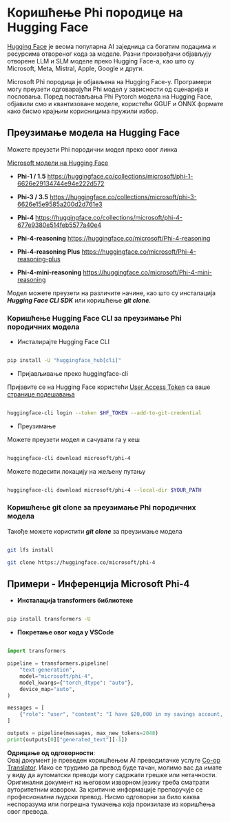 <!--
CO_OP_TRANSLATOR_METADATA:
{
  "original_hash": "624fe133fba62773979d45f54519f7bb",
  "translation_date": "2025-07-16T18:55:17+00:00",
  "source_file": "md/01.Introduction/02/01.HF.md",
  "language_code": "sr"
}
-->
# **Коришћење Phi породице на Hugging Face**

[Hugging Face](https://huggingface.co/) је веома популарна AI заједница са богатим подацима и ресурсима отвореног кода за моделе. Разни произвођачи објављују отворене LLM и SLM моделе преко Hugging Face-а, као што су Microsoft, Meta, Mistral, Apple, Google и други.

Microsoft Phi породица је објављена на Hugging Face-у. Програмери могу преузети одговарајући Phi модел у зависности од сценарија и пословања. Поред постављања Phi Pytorch модела на Hugging Face, објавили смо и квантизоване моделе, користећи GGUF и ONNX формате како бисмо крајњим корисницима пружили избор.

## **Преузимање модела на Hugging Face**

Можете преузети Phi породични модел преко овог линка

[Microsoft модели на Hugging Face](https://huggingface.co/microsoft)

-  **Phi-1 / 1.5** https://huggingface.co/collections/microsoft/phi-1-6626e29134744e94e222d572

-  **Phi-3 / 3.5** https://huggingface.co/collections/microsoft/phi-3-6626e15e9585a200d2d761e3

-  **Phi-4** https://huggingface.co/collections/microsoft/phi-4-677e9380e514feb5577a40e4

- **Phi-4-reasoning** https://huggingface.co/microsoft/Phi-4-reasoning

- **Phi-4-reasoning Plus** https://huggingface.co/microsoft/Phi-4-reasoning-plus 

- **Phi-4-mini-reasoning** https://huggingface.co/microsoft/Phi-4-mini-reasoning

Модел можете преузети на различите начине, као што су инсталација ***Hugging Face CLI SDK*** или коришћење ***git clone***.

### **Коришћење Hugging Face CLI за преузимање Phi породичних модела**

- Инсталирајте Hugging Face CLI

```bash

pip install -U "huggingface_hub[cli]"

```

- Пријављивање преко huggingface-cli

Пријавите се на Hugging Face користећи [User Access Token](https://huggingface.co/docs/hub/security-tokens) са ваше [странице подешавања](https://huggingface.co/settings/tokens)

```bash

huggingface-cli login --token $HF_TOKEN --add-to-git-credential

```

- Преузимање

Можете преузети модел и сачувати га у кеш

```bash

huggingface-cli download microsoft/phi-4

```

Можете подесити локацију на жељену путању

```bash

huggingface-cli download microsoft/phi-4 --local-dir $YOUR_PATH

```

### **Коришћење git clone за преузимање Phi породичних модела**

Такође можете користити ***git clone*** за преузимање модела

```bash

git lfs install

git clone https://huggingface.co/microsoft/phi-4

```

## **Примери - Инференција Microsoft Phi-4**

- **Инсталација transformers библиотеке**

```bash

pip install transformers -U

```

- **Покретање овог кода у VSCode**

```python

import transformers

pipeline = transformers.pipeline(
    "text-generation",
    model="microsoft/phi-4",
    model_kwargs={"torch_dtype": "auto"},
    device_map="auto",
)

messages = [
    {"role": "user", "content": "I have $20,000 in my savings account, where I receive a 4% profit per year and payments twice a year. Can you please tell me how long it will take for me to become a millionaire? Also, can you please explain the math step by step as if you were explaining it to an uneducated person?"},
]

outputs = pipeline(messages, max_new_tokens=2048)
print(outputs[0]["generated_text"][-1])

```

**Одрицање од одговорности**:  
Овај документ је преведен коришћењем AI преводилачке услуге [Co-op Translator](https://github.com/Azure/co-op-translator). Иако се трудимо да превод буде тачан, молимо вас да имате у виду да аутоматски преводи могу садржати грешке или нетачности. Оригинални документ на његовом изворном језику треба сматрати ауторитетним извором. За критичне информације препоручује се професионални људски превод. Нисмо одговорни за било каква неспоразума или погрешна тумачења која произилазе из коришћења овог превода.
